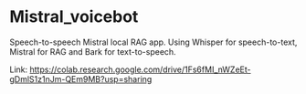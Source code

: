 # Mistral_voicebot
Speech-to-speech Mistral local RAG app. Using Whisper for speech-to-text, Mistral for RAG and Bark for text-to-speech.

Link:
https://colab.research.google.com/drive/1Fs6fMI_nWZeEt-gDmlS1z1nJm-QEm9MB?usp=sharing
